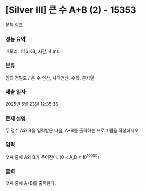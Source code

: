 # [Silver III] 큰 수 A+B (2) - 15353 

[문제 링크](https://www.acmicpc.net/problem/15353) 

### 성능 요약

메모리: 1116 KB, 시간: 4 ms

### 분류

임의 정밀도 / 큰 수 연산, 사칙연산, 수학, 문자열

### 제출 일자

2025년 5월 23일 12:35:36

### 문제 설명

<p>두 정수 A와 B를 입력받은 다음, A+B를 출력하는 프로그램을 작성하시오.</p>

### 입력 

 <p>첫째 줄에 A와 B가 주어진다. (0 < A,B < 10<sup>10000</sup>)</p>

### 출력 

 <p>첫째 줄에 A+B를 출력한다.</p>

